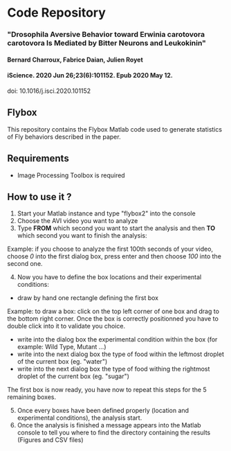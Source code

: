 # Code Repository

### __"Drosophila Aversive Behavior toward Erwinia carotovora carotovora Is Mediated by Bitter Neurons and Leukokinin"__
#### Bernard Charroux, Fabrice Daian, Julien Royet 
#### iScience. 2020 Jun 26;23(6):101152. Epub 2020 May 12.

doi: 10.1016/j.isci.2020.101152

## Flybox

This repository contains the Flybox Matlab code used to generate statistics of Fly behaviors described in the paper.

## Requirements

- Image Processing Toolbox is required

## How to use it ?

1) Start your Matlab instance and type "flybox2" into the console
2) Choose the AVI video you want to analyze
3) Type __FROM__ which second you want to start the analysis and then __TO__ which second you want to finish the analysis:

Example: if you choose to analyze the first 100th seconds of your video, choose _0_ into the first dialog box, press enter and then
choose _100_ into the second one.

4) Now you have to define the box locations and their experimental conditions:
-  draw by hand one rectangle defining the first box
  
Example: to draw a box: click on the top left corner of one box and drag to the bottom right corner. Once the box is correctly positionned you have
to double click into it to validate you choice.

- write into the dialog box the experimental condition within the box (for example: Wild Type, Mutant ...)
- write into the next dialog box the type of food within the leftmost droplet of the current box (eg. "water")
- write into the next dialog box the type of food withing the rightmost droplet of the current box (eg. "sugar")

The first box is now ready, you have now to repeat this steps for the 5 remaining boxes.

5) Once every boxes have been defined properly (location and experimental conditions), the analysis start.
6) Once the analysis is finished a message appears into the Matlab console to tell you where to find the directory containing the results (Figures and CSV files)








